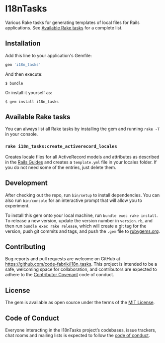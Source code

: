 # I18nTasks

Various Rake tasks for generating templates of local files for Rails applications. See [Available Rake tasks](#available-rake-tasks) for a complete list.

## Installation

Add this line to your application's Gemfile:

```ruby
gem 'i18n_tasks'
```

And then execute:

    $ bundle

Or install it yourself as:

    $ gem install i18n_tasks

## Available Rake tasks

You can always list all Rake tasks by installing the gem and running `rake -T` in your console.

### `rake i18n_tasks:create_activerecord_locales`

Creates locale files for all ActiveRecord models and attributes as described in the [Rails Guides](http://guides.rubyonrails.org/i18n.html#translations-for-active-record-models) and creates a `template.yml` file in your locales folder. If you do not need some of the entries, just delete them.

## Development

After checking out the repo, run `bin/setup` to install dependencies. You can also run `bin/console` for an interactive prompt that will allow you to experiment.

To install this gem onto your local machine, run `bundle exec rake install`. To release a new version, update the version number in `version.rb`, and then run `bundle exec rake release`, which will create a git tag for the version, push git commits and tags, and push the `.gem` file to [rubygems.org](https://rubygems.org).

## Contributing

Bug reports and pull requests are welcome on GitHub at https://github.com/code-fabrik/i18n_tasks. This project is intended to be a safe, welcoming space for collaboration, and contributors are expected to adhere to the [Contributor Covenant](http://contributor-covenant.org) code of conduct.

## License

The gem is available as open source under the terms of the [MIT License](https://opensource.org/licenses/MIT).

## Code of Conduct

Everyone interacting in the I18nTasks project’s codebases, issue trackers, chat rooms and mailing lists is expected to follow the [code of conduct](https://github.com/code-fabrik/i18n_tasks/blob/master/CODE_OF_CONDUCT.md).
